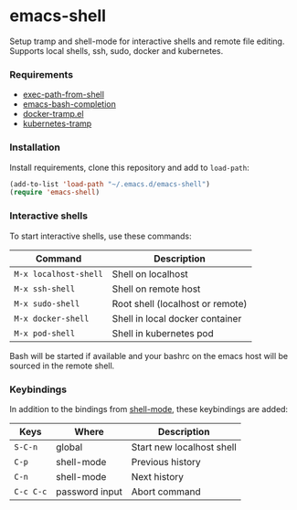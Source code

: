 # emacs-shell

Setup tramp and shell-mode for interactive shells and remote file editing. Supports local shells, ssh, sudo, docker and kubernetes.

### Requirements

* [exec-path-from-shell](https://github.com/purcell/exec-path-from-shell)
* [emacs-bash-completion](https://github.com/szermatt/emacs-bash-completion)
* [docker-tramp.el](https://github.com/emacs-pe/docker-tramp.el)
* [kubernetes-tramp](https://github.com/gruggiero/kubernetes-tramp)

### Installation

Install requirements, clone this repository and add to `load-path`:

```lisp
(add-to-list 'load-path "~/.emacs.d/emacs-shell")
(require 'emacs-shell)
```

### Interactive shells

To start interactive shells, use these commands:

| Command               | Description                      |
| --------------------- | -------------------------------- |
| `M-x localhost-shell` | Shell on localhost               |
| `M-x ssh-shell`       | Shell on remote host             |
| `M-x sudo-shell`      | Root shell (localhost or remote) |
| `M-x docker-shell`    | Shell in local docker container  |
| `M-x pod-shell`       | Shell in kubernetes pod          |

Bash will be started if available and your bashrc on the emacs host will be sourced in the remote shell.

### Keybindings

In addition to the bindings from [shell-mode](https://www.gnu.org/software/emacs/manual/html_node/emacs/Shell-Mode.html), these keybindings are added:

| Keys      | Where          | Description               |
| --------- | -------------- | ------------------------- |
| `S-C-n`   | global         | Start new localhost shell |
| `C-p`     | shell-mode     | Previous history          |
| `C-n`     | shell-mode     | Next history              |
| `C-c C-c` | password input | Abort command             |
